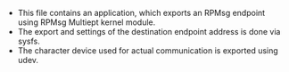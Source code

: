 - This file contains an application, which exports an RPMsg endpoint using RPMsg Multiept kernel module. 
- The export and settings of the destination endpoint address is done via sysfs.
- The character device used for actual communication is exported using udev.
